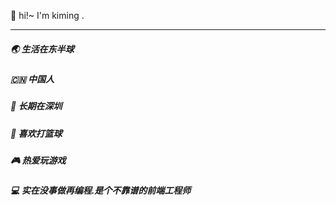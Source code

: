 👋 hi!~ I'm kiming . 
****
##### 🌏 生活在东半球
##### 🇨🇳 中国人
##### 🌃 长期在深圳  
##### 🏀 喜欢打篮球
##### 🎮 热爱玩游戏
##### 💻 实在没事做再编程.是个不靠谱的前端工程师